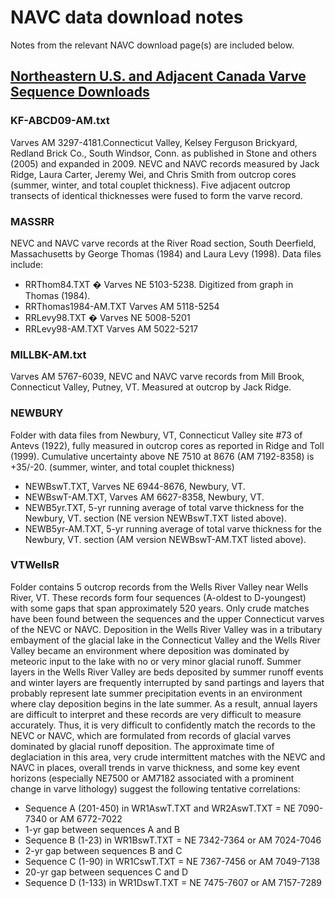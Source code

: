 # NAVC data download notes
Notes from the relevant NAVC download page(s) are included below. 

## [Northeastern U.S. and Adjacent Canada Varve Sequence Downloads](https://varves.as.tufts.edu/Data/others.asp.html)

### KF-ABCD09-AM.txt
Varves AM 3297-4181.Connecticut Valley, Kelsey Ferguson Brickyard, Redland Brick Co., South Windsor, Conn. as published in Stone and others (2005) and expanded in 2009. NEVC and NAVC records measured by Jack Ridge, Laura Carter, Jeremy Wei, and Chris Smith from outcrop cores (summer, winter, and total couplet thickness). Five adjacent outcrop transects of identical thicknesses were fused to form the varve record.

### MASSRR
NEVC and NAVC varve records at the River Road section, South Deerfield, Massachusetts by George Thomas (1984) and Laura Levy (1998). Data files include:

- RRThom84.TXT � Varves NE 5103-5238. Digitized from graph in Thomas (1984).
- RRThomas1984-AM.TXT Varves AM 5118-5254 
- RRLevy98.TXT � Varves NE 5008-5201
- RRLevy98-AM.TXT Varves AM 5022-5217

### MILLBK-AM.txt
Varves AM 5767-6039, NEVC and NAVC varve records from Mill Brook, Connecticut Valley, Putney, VT. Measured at outcrop by Jack Ridge.

### NEWBURY
Folder with data files from Newbury, VT, Connecticut Valley site #73 of Antevs (1922), fully measured in outcrop cores as reported in Ridge and Toll (1999). 
Cumulative uncertainty above NE 7510 at 8676 (AM 7192-8358) is +35/-20. (summer, winter, and total couplet thickness)

- NEWBswT.TXT, Varves NE 6944-8676, Newbury, VT.
- NEWBswT-AM.TXT, Varves AM 6627-8358, Newbury, VT.
- NEWB5yr.TXT, 5-yr running average of total varve thickness for the Newbury, VT. section (NE version NEWBswT.TXT listed above).
- NEWB5yr-AM.TXT, 5-yr running average of total varve thickness for the Newbury, VT. section (AM version NEWBswT-AM.TXT listed above).

### VTWellsR

Folder contains 5 outcrop records from the Wells River Valley near Wells River, VT. These records form four sequences (A-oldest to D-youngest) with some gaps that span approximately 520 years. Only crude matches have been found between the sequences and the upper Connecticut varves of the NEVC or NAVC. Deposition in the Wells River Valley was in a tributary embayment of the glacial lake in the Connecticut Valley and the Wells River Valley became an environment where deposition was dominated by meteoric input to the lake with no or very minor glacial runoff. Summer layers in the Wells River Valley are beds deposited by summer runoff events and winter layers are frequently interrupted by sand partings and layers that probably represent late summer precipitation events in an environment where clay deposition begins in the late summer. As a result, annual layers are difficult to interpret and these records are very difficult to measure accurately. Thus, it is very difficult to confidently match the records to the NEVC or NAVC, which are formulated from records of glacial varves dominated by glacial runoff deposition. The approximate time of deglaciation in this area, very crude intermittent matches with the NEVC and NAVC in places, overall trends in varve thickness, and some key event horizons (especially NE7500 or AM7182 associated with a prominent change in varve lithology) suggest the following tentative correlations:

- Sequence A (201-450) in WR1AswT.TXT and WR2AswT.TXT = NE 7090-7340 or AM 6772-7022
- 1-yr gap between sequences A and B
- Sequence B (1-23) in WR1BswT.TXT = NE 7342-7364 or AM 7024-7046
- 2-yr gap between sequences B and C
- Sequence C (1-90) in WR1CswT.TXT = NE 7367-7456 or AM 7049-7138
- 20-yr gap between sequences C and D
- Sequence D (1-133) in WR1DswT.TXT = NE 7475-7607 or AM 7157-7289


